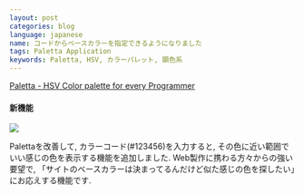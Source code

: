 ```yaml
---
layout: post
categories: blog
language: japanese
name: コードからベースカラーを指定できるようになりました
tags: Paletta Application
keywords: Paletta, HSV, カラーパレット, 顕色系
---
```


[Paletta - HSV Color palette for every Programmer](http://paletta.mrk1869.com)

#### 新機能

[![](https://lh3.googleusercontent.com/-i_NDr2XI-w4/UhILUthWb3I/AAAAAAAAAeg/8lSx-MjLSrs/s576/Paletta-feature_red.png)](http://paletta.mrk1869.com)

Palettaを改善して, カラーコード(#123456)を入力すると, その色に近い範囲でいい感じの色を表示する機能を追加しました. Web製作に携わる方々からの強い要望で, 「サイトのベースカラーは決まってるんだけど似た感じの色を探したい」にお応えする機能です.
